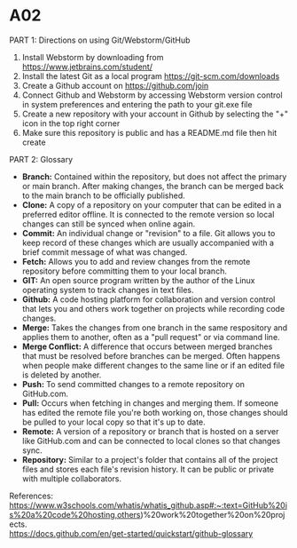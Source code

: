# A02
PART 1: Directions on using Git/Webstorm/GitHub  
1.  Install Webstorm by downloading from https://www.jetbrains.com/student/ 
2.  Install the latest Git as a local program https://git-scm.com/downloads
3.  Create a Github account on https://github.com/join  
4.  Connect Github and Webstorm by accessing Webstorm version control in system preferences and entering the path to your git.exe file
5.  Create a new repository with your account in Github by selecting the "+" icon in the top right corner  
6.  Make sure this repository is public and has a README.md file then hit create

PART 2: Glossary  
* **Branch:**  Contained within the repository, but does not affect the primary or main branch. After making changes, the branch can be merged back to the main branch to be officially published.
* **Clone:**  A copy of a repository on your computer that can be edited in a preferred editor offline. It is connected to the remote version so local changes can still be synced when online again. 
* **Commit:**  An individual change or "revision" to a file. Git allows you to keep record of these changes which are usually accompanied with a brief commit message of what was changed. 
* **Fetch:**  Allows you to add and review changes from the remote repository before committing them to your local branch.
* **GIT:**  An open source program written by the author of the Linux operating system to track changes in text files. 
* **Github:**  A code hosting platform for collaboration and version control that lets you and others work together on projects while recording code changes.
* **Merge:**  Takes the changes from one branch in the same respository and applies them to another, often as a "pull request" or via command line. 
* **Merge Conflict:**  A difference that occurs between merged branches that must be resolved before branches can be merged. Often happens when people make different changes to the same line or if an edited file is deleted by another.
* **Push:**   To send committed changes to a remote repository on GitHub.com.
* **Pull:**  Occurs when fetching in changes and merging them. If someone has edited the remote file you're both working on, those changes should be pulled to your local copy so that it's up to date.
* **Remote:**  A version of a repository or branch that is hosted on a server like GitHub.com and can be connected to local clones so that changes sync.
* **Repository:**  Similar to a project's folder that contains all of the project files and stores each file's revision history. It can be public or private with multiple collaborators.


References:  
https://www.w3schools.com/whatis/whatis_github.asp#:~:text=GitHub%20is%20a%20code%20hosting,others)%20work%20together%20on%20projects.  
https://docs.github.com/en/get-started/quickstart/github-glossary  
